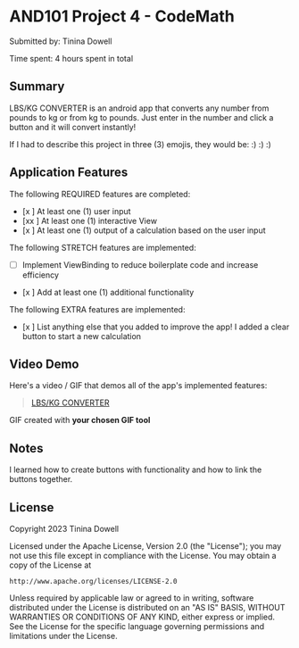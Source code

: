 # AND101 Project 4 - CodeMath

Submitted by: Tinina Dowell

Time spent: 4 hours spent in total

## Summary

LBS/KG CONVERTER is an android app that converts any number from pounds to kg  or from kg to pounds. Just enter in the number and click a button and it will convert instantly!

If I had to describe this project in three (3) emojis, they would be: :) :) :)
## Application Features

The following REQUIRED features are completed:

- [x ] At least one (1) user input
- [xx ] At least one (1) interactive View
- [x ] At least one (1) output of a calculation based on the user input

The following STRETCH features are implemented:

- [ ] Implement ViewBinding to reduce boilerplate code and increase efficiency
- [x ] Add at least one (1) additional functionality

The following EXTRA features are implemented:

- [x ] List anything else that you added to improve the app!
I added a clear button to start a new calculation
## Video Demo

Here's a video / GIF that demos all of the app's implemented features:

<blockquote class="imgur-embed-pub" lang="en" data-id="a/i9SDPel"  ><a href="//imgur.com/a/i9SDPel">LBS/KG CONVERTER</a></blockquote><script async src="//s.imgur.com/min/embed.js" charset="utf-8"></script>

GIF created with **your chosen GIF tool**

<!-- Recommended tools:
- [Kap](https://getkap.co/) for macOS
- [ScreenToGif](https://www.screentogif.com/) for Windows
- [peek](https://github.com/phw/peek) for Linux. -->

## Notes

I learned how to create buttons with functionality and how to link the buttons together.

## License

Copyright 2023 Tinina Dowell

Licensed under the Apache License, Version 2.0 (the "License");
you may not use this file except in compliance with the License.
You may obtain a copy of the License at

    http://www.apache.org/licenses/LICENSE-2.0

Unless required by applicable law or agreed to in writing, software
distributed under the License is distributed on an "AS IS" BASIS,
WITHOUT WARRANTIES OR CONDITIONS OF ANY KIND, either express or implied.
See the License for the specific language governing permissions and
limitations under the License.
